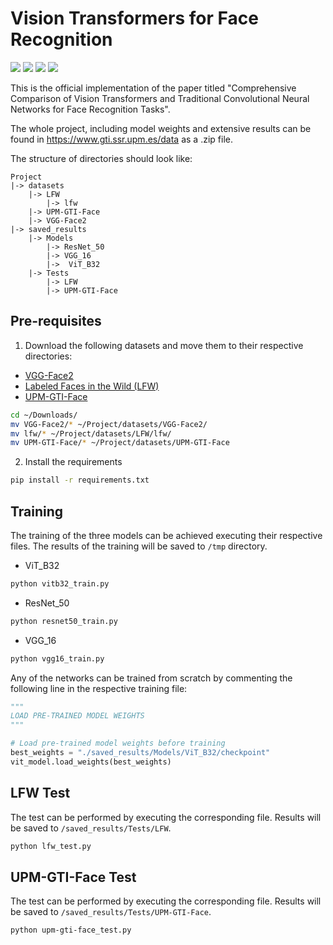 # Vision Transformers for Face Recognition
![](https://img.shields.io/badge/python-3.9-brightgreen)
![](https://img.shields.io/badge/tensorflow-2.7-orange)
![](https://img.shields.io/badge/CUDA-11.2-blue)
![](https://img.shields.io/badge/cuDNN-8.1-blue)

This is the official implementation of the paper titled "Comprehensive Comparison of Vision Transformers and 
Traditional Convolutional Neural Networks for Face Recognition Tasks".

The whole project, including model weights and extensive results can be found in
https://www.gti.ssr.upm.es/data as a .zip file.

The structure of directories should look like:
```
Project
|-> datasets
    |-> LFW
        |-> lfw
    |-> UPM-GTI-Face
    |-> VGG-Face2
|-> saved_results
    |-> Models
        |-> ResNet_50
        |-> VGG_16
        |->  ViT_B32
    |-> Tests
        |-> LFW
        |-> UPM-GTI-Face
```





## Pre-requisites
1. Download the following datasets and move them to their respective directories:

* [VGG-Face2](https://www.robots.ox.ac.uk/~vgg/data/vgg_face2/)
* [Labeled Faces in the Wild (LFW)](http://vis-www.cs.umass.edu/lfw/#download)
* [UPM-GTI-Face](https://www.gti.ssr.upm.es/data/upm-gti-face-dataset)

```bash
cd ~/Downloads/
mv VGG-Face2/* ~/Project/datasets/VGG-Face2/
mv lfw/* ~/Project/datasets/LFW/lfw/
mv UPM-GTI-Face/* ~/Project/datasets/UPM-GTI-Face
```

2. Install the requirements
```bash
pip install -r requirements.txt
```






## Training
The training of the three models can be achieved executing their respective files.
The results of the training will be saved to ``/tmp`` directory.

* ViT_B32
```bash
python vitb32_train.py
```

* ResNet_50
```bash
python resnet50_train.py
```

* VGG_16
```bash
python vgg16_train.py
```

Any of the networks can be trained from scratch by commenting the following line in the respective training file:
```python
"""
LOAD PRE-TRAINED MODEL WEIGHTS
"""

# Load pre-trained model weights before training
best_weights = "./saved_results/Models/ViT_B32/checkpoint"
vit_model.load_weights(best_weights)
```





## LFW Test
The test can be performed by executing the corresponding file. Results will be saved to
``/saved_results/Tests/LFW``.

```bash
python lfw_test.py
```





## UPM-GTI-Face Test
The test can be performed by executing the corresponding file. Results will be saved to
``/saved_results/Tests/UPM-GTI-Face``.

```bash
python upm-gti-face_test.py
```
